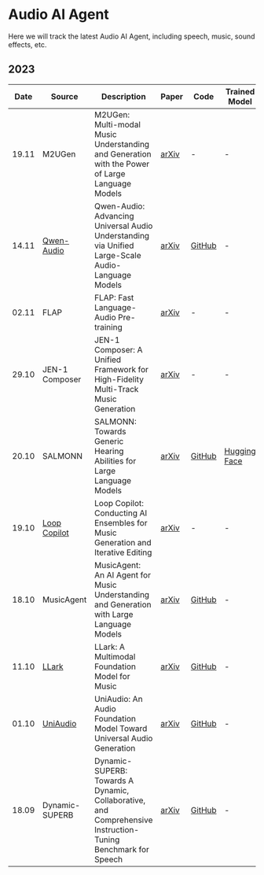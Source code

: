 # Audio AI Agent

Here we will track the latest Audio AI Agent, including speech, music, sound effects, etc.

## 2023

| Date  | Source             | Description                                                                                                                                                                | Paper                                            | Code                                                                             | Trained Model                                                                                                                                                       |
| ----- | ---------------------------------------| ------------------------------------------------------------------------------------------------------------------------------------------------------------ | ------------------------------------------------ | -------------------------------------------------------------------------------- | ------------------------------------------------------------------------------------------------------------------------------------------------------------------- |
| 19.11 | M2UGen                      | M2UGen: Multi-modal Music Understanding and Generation with the Power of Large Language Models                                                                                                | [arXiv](https://arxiv.org/abs/2311.11255)         |  -                                                                                     | -                                                                                                                                                                   |
| 14.11 | [Qwen-Audio](https://qwen-audio.github.io/Qwen-Audio/)              | Qwen-Audio: Advancing Universal Audio Understanding via Unified Large-Scale Audio-Language Models                                           | [arXiv](https://arxiv.org/abs/2311.07919)         | [GitHub](https://github.com/QwenLM/Qwen-Audio)                    | -                                                                                                                                                                   |
| 02.11 | FLAP                      | FLAP: Fast Language-Audio Pre-training                                                                                                                                                | [arXiv](https://arxiv.org/abs/2311.01615)         |  -                                                                                     | -                                                                                                                                                                   |
| 29.10 | JEN-1 Composer            | JEN-1 Composer: A Unified Framework for High-Fidelity Multi-Track Music Generation                                                                                                    | [arXiv](https://arxiv.org/abs/2310.19180)         |  -                                                                                     | -                                                                                                                                                                   |
| 20.10 | SALMONN               | SALMONN: Towards Generic Hearing Abilities for Large Language Models                                                                                                    | [arXiv](https://arxiv.org/abs/2310.13289)         | [GitHub](https://github.com/bytedance/SALMONN)                    | [Hugging Face](https://huggingface.co/MSIIP/SALMONN)                                                                              |
| 19.10 | [Loop Copilot](https://sites.google.com/view/loop-copilot)             | Loop Copilot: Conducting AI Ensembles for Music Generation and Iterative Editing                                                                                                            | [arXiv](https://arxiv.org/abs/2310.12404)         |  -                                                                                     | -                                                                                                                                                                   |
| 18.10 | MusicAgent            | MusicAgent: An AI Agent for Music Understanding and Generation with Large Language Models                                                                                                    | [arXiv](https://arxiv.org/abs/2310.11954)         | [GitHub](https://github.com/microsoft/muzic/tree/main/musicagent)                      | -                                                                                                                                                                   |
| 11.10 | [LLark](https://storage.googleapis.com/music2text-public/index.html)             | LLark: A Multimodal Foundation Model for Music                                                                                                    | [arXiv](https://arxiv.org/abs/2310.07160)         | [GitHub](https://github.com/spotify-research/llark)                    | -                                                                                                                                                                   |
| 01.10 | [UniAudio](https://dongchaoyang.top/UniAudio_demo/)             | UniAudio: An Audio Foundation Model Toward Universal Audio Generation                                                                                              | [arXiv](https://arxiv.org/abs/2310.00704)         | [GitHub](https://github.com/yangdongchao/UniAudio)                     | -                                                                                                                                                                   |
| 18.09 | Dynamic-SUPERB            | Dynamic-SUPERB: Towards A Dynamic, Collaborative, and Comprehensive Instruction-Tuning Benchmark for Speech                                                                                             | [arXiv](https://arxiv.org/abs/2309.09510)         | [GitHub](https://github.com/dynamic-superb/dynamic-superb)                      | -                                                                                                                                                                   |
